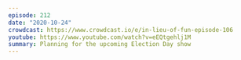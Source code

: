 ```yaml
---
episode: 212
date: "2020-10-24"
crowdcast: https://www.crowdcast.io/e/in-lieu-of-fun-episode-106
youtube: https://www.youtube.com/watch?v=eEQtgehlj1M
summary: Planning for the upcoming Election Day show
---
```

